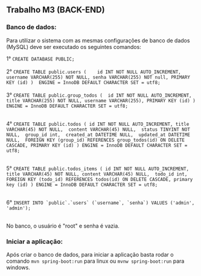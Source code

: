 ## Trabalho M3 (BACK-END)

### Banco de dados: 

Para utilizar o sistema com as mesmas configurações de banco de dados (MySQL) deve ser executado os seguintes comandos: <br/> 

1° ```CREATE DATABASE PUBLIC; ```<br/><br/>
2° ```CREATE TABLE public.users (	
      id INT NOT NULL AUTO_INCREMENT, 
      username VARCHAR(255) NOT NULL,
      senha VARCHAR(255) NOT null,
      PRIMARY KEY (id) )  ENGINE = InnoDB DEFAULT CHARACTER SET = utf8;```<br/><br/>
3° ```CREATE TABLE public.group_todos ( 
      id INT NOT NULL AUTO_INCREMENT, 
      title VARCHAR(255) NOT NULL,
      username VARCHAR(255),
      PRIMARY KEY (id) ) ENGINE = InnoDB DEFAULT CHARACTER SET = utf8;```<br/><br/>

4° ```CREATE TABLE public.todos (
	id INT NOT NULL AUTO_INCREMENT,
	title VARCHAR(45) NOT NULL, 
	content VARCHAR(45) NULL, 
	status TINYINT NOT NULL, 
	group_id int, 
	created_at DATETIME NULL, 
	updated_at DATETIME NULL, 
	FOREIGN KEY (group_id) REFERENCES group_todos(id)
	ON DELETE CASCADE,
	PRIMARY KEY (id)
) ENGINE = InnoDB DEFAULT CHARACTER SET = utf8;```<br/><br/>

5° ```CREATE TABLE public.todos_items (
 	id INT NOT NULL AUTO_INCREMENT,
	title VARCHAR(45) NOT NULL,
	content VARCHAR(45) NULL, 
	todo_id int, 
	FOREIGN KEY (todo_id) REFERENCES todos(id)
	ON DELETE CASCADE,
	primary key (id)
) ENGINE = InnoDB DEFAULT CHARACTER SET = utf8;```<br/><br/>

6° ```INSERT INTO `public`.`users` (`username`, `senha`) VALUES ('admin', 'admin');```<br/><br/>
       
No banco, o usuário é "root" e senha é vazia.

### Iniciar a aplicação:
Após criar o banco de dados, 
para iniciar a aplicação basta rodar o comando `mvn spring-boot:run` para 
linux ou `mvnw spring-boot:run` para windows.
